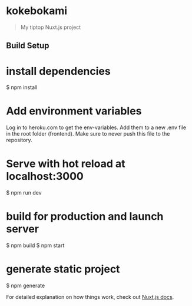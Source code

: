 # kokebokami

> My tiptop Nuxt.js project

## Build Setup


# install dependencies
$ npm install

# Add environment variables
Log in to heroku.com to get the env-variables. Add them to a new .env file in the root folder (frontend). Make sure to never push this file to the repository.

# Serve with hot reload at localhost:3000
$ npm run dev

# build for production and launch server
$ npm build
$ npm start

# generate static project
$ npm generate


For detailed explanation on how things work, check out [Nuxt.js docs](https://nuxtjs.org).
